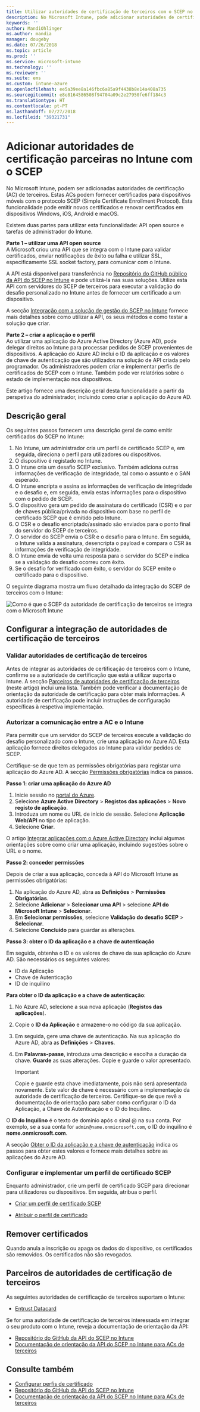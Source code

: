 ```yaml
---
title: Utilizar autoridades de certificação de terceiros com o SCEP no Microsoft Intune – Azure | Microsoft Docs
description: No Microsoft Intune, pode adicionar autoridades de certificação de terceiros ou um fornecedor para emitir certificados para dispositivos móveis com o protocolo SCEP. Nesta descrição geral, uma aplicação do Azure Active Directory (Azure AD) fornece permissões ao Microsoft Intune para validar certificados. Em seguida, utilize o ID da aplicação, a chave de autenticação e o ID do inquilino da aplicação do AAD para configurar o servidor do SCEP para emitir certificados.
keywords: ''
author: MandiOhlinger
ms.author: mandia
manager: dougeby
ms.date: 07/26/2018
ms.topic: article
ms.prod: ''
ms.service: microsoft-intune
ms.technology: ''
ms.reviewer: ''
ms.suite: ems
ms.custom: intune-azure
ms.openlocfilehash: ee5a39ee8a146fbc6a85a9f4438b8e14a408a735
ms.sourcegitcommit: e8e8164586508f94704a09c2e27950fe6ff184c3
ms.translationtype: HT
ms.contentlocale: pt-PT
ms.lasthandoff: 07/27/2018
ms.locfileid: "39321731"
---
```

# <a name="add-partner-certification-authority-in-intune-using-scep"></a>Adicionar autoridades de certificação parceiras no Intune com o SCEP

No Microsoft Intune, podem ser adicionadas autoridades de certificação (AC) de terceiros. Estas ACs podem fornecer certificados para dispositivos móveis com o protocolo SCEP (Simple Certificate Enrollment Protocol). Esta funcionalidade pode emitir novos certificados e renovar certificados em dispositivos Windows, iOS, Android e macOS.

Existem duas partes para utilizar esta funcionalidade: API open source e tarefas de administrador do Intune.

**Parte 1 – utilizar uma API open source**  
A Microsoft criou uma API que se integra com o Intune para validar certificados, enviar notificações de êxito ou falha e utilizar SSL, especificamente SSL socket factory, para comunicar com o Intune.

A API está disponível para transferência no [Repositório do GitHub público da API do SCEP no Intune](http://github.com/Microsoft/Intune-Resource-Access/tree/develop/src/CsrValidation) e pode utilizá-la nas suas soluções. Utilize esta API com servidores do SCEP de terceiros para executar a validação do desafio personalizado no Intune antes de fornecer um certificado a um dispositivo.

A secção [Integração com a solução de gestão do SCEP no Intune](scep-libraries-apis.md) fornece mais detalhes sobre como utilizar a API, os seus métodos e como testar a solução que criar.

**Parte 2 – criar a aplicação e o perfil**  
Ao utilizar uma aplicação do Azure Active Directory (Azure AD), pode delegar direitos ao Intune para processar pedidos de SCEP provenientes de dispositivos. A aplicação do Azure AD inclui o ID da aplicação e os valores de chave de autenticação que são utilizados na solução de API criada pelo programador. Os administradores podem criar e implementar perfis de certificados de SCEP com o Intune. Também pode ver relatórios sobre o estado de implementação nos dispositivos.

Este artigo fornece uma descrição geral desta funcionalidade a partir da perspetiva do administrador, incluindo como criar a aplicação do Azure AD.

## <a name="overview"></a>Descrição geral

Os seguintes passos fornecem uma descrição geral de como emitir certificados do SCEP no Intune:

1. No Intune, um administrador cria um perfil de certificado SCEP e, em seguida, direciona o perfil para utilizadores ou dispositivos.
2. O dispositivo é registado no Intune.
3. O Intune cria um desafio SCEP exclusivo. Também adiciona outras informações de verificação de integridade, tal como o assunto e o SAN esperado.
4. O Intune encripta e assina as informações de verificação de integridade e o desafio e, em seguida, envia estas informações para o dispositivo com o pedido de SCEP.
5. O dispositivo gera um pedido de assinatura do certificado (CSR) e o par de chaves pública/privada no dispositivo com base no perfil de certificado SCEP que é emitido pelo Intune.
6. O CSR e o desafio encriptado/assinado são enviados para o ponto final do servidor do SCEP de terceiros.
7. O servidor do SCEP envia o CSR e o desafio para o Intune. Em seguida, o Intune valida a assinatura, desencripta o payload e compara o CSR às informações de verificação de integridade.
8. O Intune envia de volta uma resposta para o servidor do SCEP e indica se a validação do desafio ocorreu com êxito.  
9. Se o desafio for verificado com êxito, o servidor do SCEP emite o certificado para o dispositivo.

O seguinte diagrama mostra um fluxo detalhado da integração do SCEP de terceiros com o Intune:

![Como é que o SCEP da autoridade de certificação de terceiros se integra com o Microsoft Intune](./media/scep-certificate-vendor-integration.png)

## <a name="set-up-third-party-ca-integration"></a>Configurar a integração de autoridades de certificação de terceiros

### <a name="validate-third-party-certification-authority"></a>Validar autoridades de certificação de terceiros

Antes de integrar as autoridades de certificação de terceiros com o Intune, confirme se a autoridade de certificação que está a utilizar suporta o Intune. A secção [Parceiros de autoridades de certificação de terceiros](#third-party-certification-authority-partners) (neste artigo) inclui uma lista. Também pode verificar a documentação de orientação da autoridade de certificação para obter mais informações. A autoridade de certificação pode incluir instruções de configuração específicas à respetiva implementação.

### <a name="authorize-communication-between-ca-and-intune"></a>Autorizar a comunicação entre a AC e o Intune

Para permitir que um servidor do SCEP de terceiros execute a validação do desafio personalizado com o Intune, crie uma aplicação no Azure AD. Esta aplicação fornece direitos delegados ao Intune para validar pedidos de SCEP.

Certifique-se de que tem as permissões obrigatórias para registar uma aplicação do Azure AD. A secção [Permissões obrigatórias](https://docs.microsoft.com/azure/azure-resource-manager/resource-group-create-service-principal-portal#required-permissions) indica os passos.

**Passo 1: criar uma aplicação do Azure AD**

1. Inicie sessão no [portal do Azure](https://portal.azure.com).
2. Selecione **Azure Active Directory** > **Registos das aplicações** > **Novo registo de aplicação**.
3. Introduza um nome ou URL de início de sessão. Selecione **Aplicação Web/API** no tipo de aplicação.
4. Selecione **Criar**.

O artigo [Integrar aplicações com o Azure Active Directory](https://docs.microsoft.com/azure/active-directory/develop/active-directory-integrating-applications) inclui algumas orientações sobre como criar uma aplicação, incluindo sugestões sobre o URL e o nome.

**Passo 2: conceder permissões**

Depois de criar a sua aplicação, conceda à API do Microsoft Intune as permissões obrigatórias:

1. Na aplicação do Azure AD, abra as **Definições** > **Permissões Obrigatórias**.  
2. Selecione **Adicionar** > **Selecionar uma API** > selecione **API do Microsoft Intune** > **Selecionar**.
3. Em **Selecionar permissões**, selecione **Validação do desafio SCEP** > **Selecionar**.
4. Selecione **Concluído** para guardar as alterações.

**Passo 3: obter o ID da aplicação e a chave de autenticação**

Em seguida, obtenha o ID e os valores de chave da sua aplicação do Azure AD. São necessários os seguintes valores:

- ID da Aplicação
- Chave de Autenticação
- ID de inquilino

**Para obter o ID da aplicação e a chave de autenticação**:

1. No Azure AD, selecione a sua nova aplicação (**Registos das aplicações**).
2. Copie o **ID da Aplicação** e armazene-o no código da sua aplicação.
3. Em seguida, gere uma chave de autenticação. Na sua aplicação do Azure AD, abra as **Definições** > **Chaves**.
4. Em **Palavras-passe**, introduza uma descrição e escolha a duração da chave. **Guarde** as suas alterações. Copie e guarde o valor apresentado.

    > [!IMPORTANT]
    > Copie e guarde esta chave imediatamente, pois não será apresentada novamente. Este valor de chave é necessário com a implementação da autoridade de certificação de terceiros. Certifique-se de que revê a documentação de orientação para saber como configurar o ID da Aplicação, a Chave de Autenticação e o ID do Inquilino.

O **ID do Inquilino** é o texto de domínio após o sinal @ na sua conta. Por exemplo, se a sua conta for `admin@name.onmicrosoft.com`, o ID do inquilino é **nome.onmicrosoft.com**.

A secção [Obter o ID da aplicação e a chave de autenticação](https://docs.microsoft.com/azure/azure-resource-manager/resource-group-create-service-principal-portal#get-application-id-and-authentication-key) indica os passos para obter estes valores e fornece mais detalhes sobre as aplicações do Azure AD.

### <a name="configure-and-deploy-a-scep-certificate-profile"></a>Configurar e implementar um perfil de certificado SCEP
Enquanto administrador, crie um perfil de certificado SCEP para direcionar para utilizadores ou dispositivos. Em seguida, atribua o perfil.

- [Criar um perfil de certificado SCEP](certificates-scep-configure.md#create-a-scep-certificate-profile)

- [Atribuir o perfil de certificado](certificates-scep-configure.md#assign-the-certificate-profile)

## <a name="removing-certificates"></a>Remover certificados

Quando anula a inscrição ou apaga os dados do dispositivo, os certificados são removidos. Os certificados não são revogados.

## <a name="third-party-certification-authority-partners"></a>Parceiros de autoridades de certificação de terceiros
As seguintes autoridades de certificação de terceiros suportam o Intune:

- [Entrust Datacard](http://www.entrustdatacard.com/resource-center/documents/documentation)

Se for uma autoridade de certificação de terceiros interessada em integrar o seu produto com o Intune, reveja a documentação de orientação da API:

- [Repositório do GitHub da API do SCEP no Intune](http://github.com/Microsoft/Intune-Resource-Access/tree/develop/src/CsrValidation)
- [Documentação de orientação da API do SCEP no Intune para ACs de terceiros](scep-libraries-apis.md)

## <a name="see-also"></a>Consulte também

- [Configurar perfis de certificado](certificates-scep-configure.md)
- [Repositório do GitHub da API do SCEP no Intune](http://github.com/Microsoft/Intune-Resource-Access/tree/develop/src/CsrValidation)
- [Documentação de orientação da API do SCEP no Intune para ACs de terceiros](scep-libraries-apis.md)
